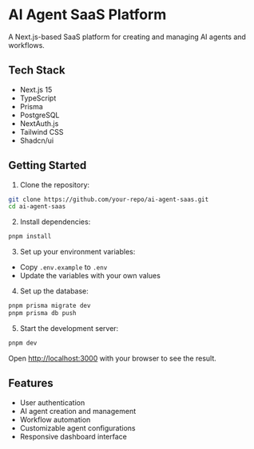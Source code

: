 # AI Agent SaaS Platform

A Next.js-based SaaS platform for creating and managing AI agents and workflows.

## Tech Stack

- Next.js 15
- TypeScript
- Prisma
- PostgreSQL
- NextAuth.js
- Tailwind CSS
- Shadcn/ui

## Getting Started

1. Clone the repository:

```bash
git clone https://github.com/your-repo/ai-agent-saas.git
cd ai-agent-saas
```

2. Install dependencies:

```bash
pnpm install
```


3. Set up your environment variables:
- Copy `.env.example` to `.env`
- Update the variables with your own values

4. Set up the database:

```bash
pnpm prisma migrate dev
pnpm prisma db push
```

5. Start the development server:

```bash
pnpm dev
```

Open [http://localhost:3000](http://localhost:3000) with your browser to see the result.

## Features

- User authentication
- AI agent creation and management
- Workflow automation
- Customizable agent configurations
- Responsive dashboard interface
